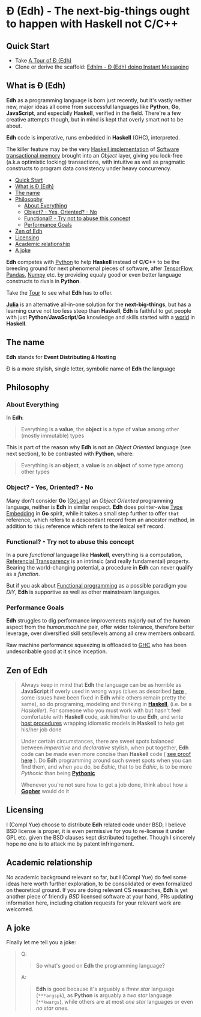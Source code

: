 # Đ (Edh) - The next-big-things ought to happen with Haskell not C/C++

## Quick Start

- Take [A Tour of Đ (Edh)](./Tour/)
- Clone or derive the scaffold:
  [EdhIm - Đ (Edh) doing Instant Messaging](https://github.com/e-wrks/edhim)

## What is Đ (Edh)

**Edh** as a programming language is born just recently,
but it's vastly neither new, major ideas all come from successful languages
like **Python**, **Go**, **JavaScript**, and especially **Haskell**,
verified in the field. There're a few creative attempts though, but in mind
is kept that overly smart not to be about.

**Edh** code is imperative, runs embedded in **Haskell** (GHC), interpreted.

The killer feature may be the very
[Haskell implementation](http://hackage.haskell.org/package/stm)
of
[Software transactional memory](https://en.wikipedia.org/wiki/Software_transactional_memory)
brought into an _Object_ layer, giving you lock-free (a.k.a optimistic locking)
transactions, with intuitive as well as pragmatic constructs to
program data consistency under heavy concurrency.

- [Quick Start](#quick-start)
- [What is Đ (Edh)](#what-is-%c4%90-edh)
- [The name](#the-name)
- [Philosophy](#philosophy)
  - [About Everything](#about-everything)
  - [Object? - Yes, Oriented? - No](#object---yes-oriented---no)
  - [Functional? - Try not to abuse this concept](#functional---try-not-to-abuse-this-concept)
  - [Performance Goals](#performance-goals)
- [Zen of Edh](#zen-of-edh)
- [Licensing](#licensing)
- [Academic relationship](#academic-relationship)
- [A joke](#a-joke)

**Edh** competes with [Python](https://python.org) to help **Haskell**
instead of **C**/**C++** to be the breeding ground for next phenomenal
pieces of software, after [TensorFlow](https://tensorflow.org),
[Pandas](https://pandas.pydata.org/), [Numpy](https://numpy.org/) etc.
by providing equaly good or even better language constructs to rivals
in **Python**.

Take the [Tour](./Tour/) to see what **Edh** has to offer.

[**Julia**](https://julialang.org) is an alternative all-in-one solution
for the **next-big-things**, but has a learning curve not too less
steep than **Haskell**, **Edh** is faithful to get people with just
**Python**/**JavaScript**/**Go** knowledge and skills started with
a [world](./Tour/#world) in **Haskell**.

## The name

**Edh** stands for **Event Distributing & Hosting**

Đ is a more stylish, single letter, symbolic name of **Edh** the language

## Philosophy

### About Everything

In **Edh**:

> Everything is a **value**,
> the **object** is a type of **value** among other (mostly immutable)
> types

This is part of the reason why **Edh** is not an _Object Oriented_
language (see next section), to be contrasted with **Python**, where:

> Everything is an **object**,
> a **value** is an **object** of some type among other types

### Object? - Yes, Oriented? - No

Many don't consider **Go** ([GoLang](https://golang.org)) an
_Object Oriented_ programming language, neither is **Edh** in similar
respect. **Edh** does pointer-wise
[Type Embedding](https://go101.org/article/type-embedding.html)
in **Go** spirit, while it takes a small step further to offer `that`
reference, which refers to a descendant record from an ancestor
method, in addition to `this` reference which refers to the lexical
self record.

### Functional? - Try not to abuse this concept

In a pure _functional_ language like **Haskell**, everything is a computation,
[Referencial Transparency](https://wiki.haskell.org/Referential_transparency)
is an intrinsic (and really fundamental) property. Bearing the world-changing
potential, a procedure in **Edh** can never qualify as a _function_.

But if you ask about
[Functional programming](https://www.geeksforgeeks.org/functional-programming-paradigm/)
as a possible paradigm you _DIY_, **Edh** is supportive as well as
other mainstream languages.

### Performance Goals

**Edh** struggles to dig performance improvements majorly out of the
_human_ aspect from the _human:machine_ pair, offer wider tolerance,
therefore better leverage, over diversified skill sets/levels among
all crew members onboard.

Raw machine performance squeezing is offloaded to
[GHC](https://wiki.haskell.org/GHC) who has been undescribable good
at it since inception.

## Zen of Edh

> Always keep in mind that **Edh** the language can be as horrible as
> **JavaScript** if overly used in wrong ways (clues as described
> [here](https://medium.com/javascript-non-grata/the-top-10-things-wrong-with-javascript-58f440d6b3d8)
> , some issues have been fixed in **Edh** while others remain pretty
> the same), so do programing, modeling and thinking in
> [**Haskell**](https://www.haskell.org),
> (i.e. be a _Haskeller_). For someone who you must work with but
> hasn't feel comfortable with **Haskell** code, ask him/her to use
> **Edh**, and write
> [host procedures](https://github.com/e-wrks/edh/Tour/#host-procedures)
> wrapping idiomatic models in **Haskell** to help get his/her job done
>
> Under certain circumstances, there are sweet spots balanced between
> _imperative_ and _declarative_ stylish, when put together, **Edh**
> code can be made even more concise than **Haskell** code (
> [see proof here](https://github.com/e-wrks/edhim#full-%C4%91-edh-code-95-loc)
> ). Do **Edh** programming around such sweet spots when you can find
> them, and when you do, be _Edhic_, that to be _Edhic_, is to be
> more _Pythonic_ than being
> [**Pythonic**](https://www.python.org/dev/peps/pep-0020)
>
> Whenever you're not sure how to get a job done, think about how a
> [**Gopher**](https://blog.golang.org/gopher) would do it

## Licensing

I (Compl Yue) choose to distribute **Edh** related code under BSD,
I believe BSD license is proper, it is even permissive for you
to re-license it under GPL etc. given the BSD clauses kept distributed
together. Though I sincerely hope no one is to attack me by patent
infringement.

## Academic relationship

No academic background relevant so far, but I (Compl Yue) do feel some
ideas here worth further exploration, to be consolidated or even
formalized on theoretical ground. If you are doing relevant CS
researches, **Edh** is yet another piece of friendly _BSD_ licensed
software at your hand, PRs updating information here, including
citation requests for your relevant work are welcomed.

## A joke

Finally let me tell you a joke:

> Q:
>
> > So what's good on **Edh** the programming language?
>
> A:
>
> > **Edh** is good because it's arguably a _three star_ language
> > (`***argspk`), as **Python** is arguably a _two star_ language
> > (`**kwargs`), while others are at most _one star_ languages or
> > even _no star_ ones.

